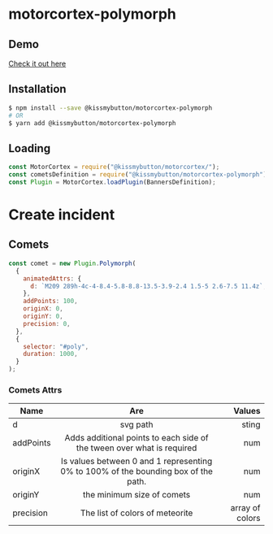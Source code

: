 # motorcortex-polymorph

## Demo
[Check it out here](https://kissmybutton.github.io/motorcortex-polymorph/demo/index.html)

## Installation

```bash
$ npm install --save @kissmybutton/motorcortex-polymorph
# OR
$ yarn add @kissmybutton/motorcortex-polymorph
```

## Loading

```javascript
const MotorCortex = require("@kissmybutton/motorcortex/");
const cometsDefinition = require("@kissmybutton/motorcortex-polymorph");
const Plugin = MotorCortex.loadPlugin(BannersDefinition);
```

# Create incident

## Comets

```javascript
const comet = new Plugin.Polymorph(
  {
    animatedAttrs: {
      d: `M209 289h-4c-4-8.4-5.8-8.8-13.5-3.9-2.4 1.5-5 2.6-7.5 11.4z`,
    },
    addPoints: 100,
    originX: 0,
    originY: 0,
    precision: 0,
  },
  {
    selector: "#poly",
    duration: 1000,
  }
);
```

### Comets Attrs

| Name        | Are           | Values  |
| ------------- |:-------------:| -----:|
| d     | svg path  | sting |
| addPoints     | Adds additional points to each side of the tween over what is required  | num |
|  originX   | Is values between 0 and 1 representing 0% to 100% of the bounding box of the path. | num |
| originY     | the minimum size of comets  | num |
| precision     | The list of colors of meteorite  | array of colors |


